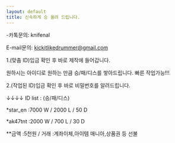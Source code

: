 ```yaml
---
layout: default
title: 신속하게 승 올려 드립니다.
---
```


-카톡문의: knifenal

 E-mail문의: kickitlikedrummer@gmail.com


1.(맞춤 ID)입금 확인 후 바로 제작에 들어갑니다.

 원하시는 아이디로 원하는 만큼 승/패/디스를 쌓아드립니다. 빠른 작업가능!!! 



2.(작업된 ID)입금 확인 후 바로 비밀번호를 알려드립니다.

↓↓↓↓ ID list : (승/패/디스)




*star_en :7000 W / 2000 L / 50 D

*ak47tnt :2000 W / 700 L / 30 D



**금액 :5천원 / 거래 :계좌이체,아이템 매니아,상품권 등 선불
